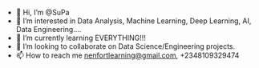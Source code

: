 - 👋 Hi, I’m @SuPa
- 👀 I’m interested in Data Analysis, Machine Learning, Deep Learning, AI, Data Engineering....
- 🌱 I’m currently learning EVERYTHING!!!
- 💞️ I’m looking to collaborate on Data Science/Engineering projects.
- 📫 How to reach me nenfortlearning@gmail.com, +2348109329474

<!---
SuPaTeT/SuPaTeT is a ✨ special ✨ repository because its `README.md` (this file) appears on your GitHub profile.
You can click the Preview link to take a look at your changes.
--->
